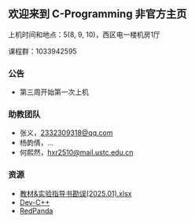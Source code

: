 ## 欢迎来到 C-Programming 非官方主页



上机时间和地点：5(8, 9, 10)，西区电一楼机房1厅

课程群：1033942595



### 公告

- 第三周开始第一次上机



### 助教团队

- 张义，2332309318@qq.com
- 杨韵倩，...
- 何熙然，hxr2510@mail.ustc.edu.cn



### 资源

- [教材&实验指导书勘误(2025.01).xlsx](./assets/教材&实验指导书勘误(2025.01).xlsx)
- [Dev-C++](./assets/devcpp-5.1.1.0_64bit_setup.exe)
- [RedPanda](./assets/RedPanda.C++.3.2.win64.MinGW64_11.4.Setup.exe)
